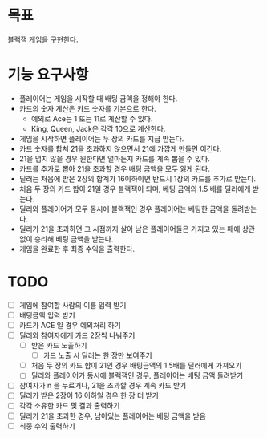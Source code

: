 # 목표
블랙잭 게임을 구현한다.

# 기능 요구사항
- 플레이어는 게임을 시작할 때 배팅 금액을 정해야 한다.
- 카드의 숫자 계산은 카드 숫자를 기본으로 한다.
  - 예외로 Ace는 1 또는 11로 계산할 수 있다.
  - King, Queen, Jack은 각각 10으로 계산한다.
- 게임을 시작하면 플레이어는 두 장의 카드를 지급 받는다.
- 카드 숫자를 합쳐 21을 초과하지 않으면서 21에 가깝게 만들면 이긴다. 
- 21을 넘지 않을 경우 원한다면 얼마든지 카드를 계속 뽑을 수 있다. 
- 카드를 추가로 뽑아 21을 초과할 경우 배팅 금액을 모두 잃게 된다.
- 딜러는 처음에 받은 2장의 합계가 16이하이면 반드시 1장의 카드를 추가로 받는다.
- 처음 두 장의 카드 합이 21일 경우 블랙잭이 되며, 베팅 금액의 1.5 배를 딜러에게 받는다. 
- 딜러와 플레이어가 모두 동시에 블랙잭인 경우 플레이어는 베팅한 금액을 돌려받는다.
- 딜러가 21을 초과하면 그 시점까지 살아 남은 플레이어들은 가지고 있는 패에 상관 없이 승리해 베팅 금액을 받는다.
- 게임을 완료한 후 최종 수익을 출력한다.

# TODO
- [ ] 게임에 참여할 사람의 이름 입력 받기
- [ ] 배팅금액 입력 받기
- [ ] 카드가 ACE 일 경우 예외처리 하기
- [ ] 딜러와 참여자에게 카드 2장씩 나눠주기
  - [ ] 받은 카드 노출하기
    - [ ] 카드 노출 시 딜러는 한 장만 보여주기
  - [ ] 처음 두 장의 카드 합이 21인 경우 배팅금액의 1.5배를 딜러에게 가져오기
  - [ ] 딜러와 플레이어가 동시에 블랙잭인 경우, 플레이어는 배팅 금액 돌려받기
- [ ] 참여자가 n 을 누르거나, 21을 초과할 경우 계속 카드 받기
- [ ] 딜러가 받은 2장이 16 이하일 경우 한 장 더 받기
- [ ] 각각 소유한 카드 및 결과 출력하기
- [ ] 딜러가 21을 초과한 경우, 남아있는 플레이어는 배팅 금액을 받음
- [ ] 최종 수익 출력하기
